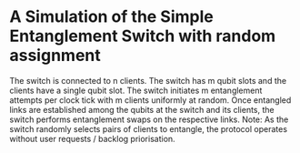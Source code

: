 # A Simulation of the Simple Entanglement Switch with random assignment

The switch is connected to n clients.
The switch has m qubit slots and the clients have a single qubit slot.
The switch initiates m entanglement attempts per clock tick with m clients uniformly at random.
Once entangled links are established among the qubits at the switch and its clients, the switch performs entanglement swaps on the respective links. Note: As the switch randomly selects pairs of clients to entangle, the protocol operates without user requests / backlog priorisation.

<!-- The `setup.jl` file implements all necessary base functionality.
The other files run the simulation and generate visuals in a number of different circumstances:
1. An interactive simulation with GLMakie visualization;
2. A web-app version of the simulation. -->

